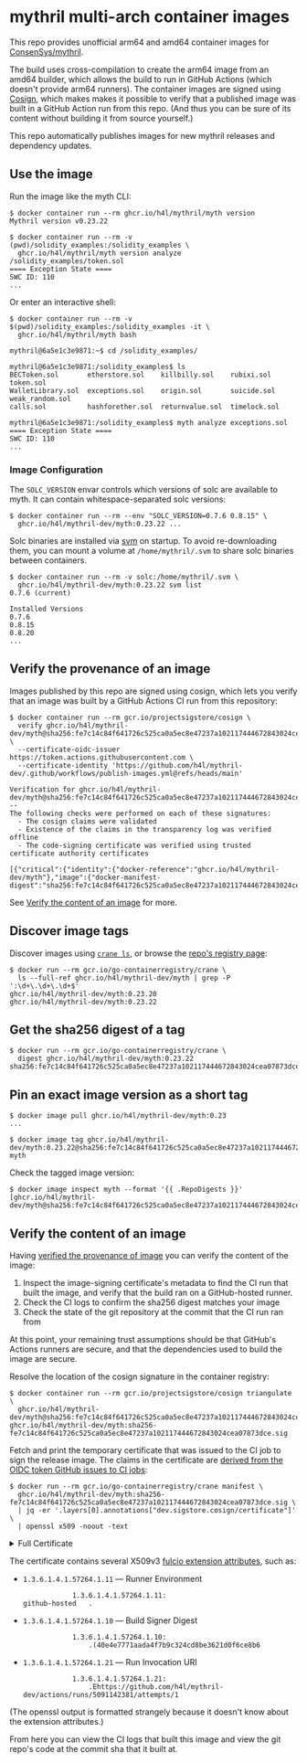 # mythril multi-arch container images

This repo provides unofficial arm64 and amd64 container images for
[ConsenSys/mythril](ConsenSys/mythril).

The build uses cross-compilation to create the arm64 image from an amd64
builder, which allows the build to run in GitHub Actions (which doesn't provide
arm64 runners). The container images are signed using
[Cosign](https://www.sigstore.dev/), which makes makes it possible to verify
that a published image was built in a GitHub Action run from this repo. (And
thus you can be sure of its content without building it from source yourself.)

This repo automatically publishes images for new mythril releases and dependency
updates.

## Use the image

Run the image like the myth CLI:

```console
$ docker container run --rm ghcr.io/h4l/mythril/myth version
Mythril version v0.23.22

$ docker container run --rm -v (pwd)/solidity_examples:/solidity_examples \
  ghcr.io/h4l/mythril/myth version analyze /solidity_examples/token.sol
==== Exception State ====
SWC ID: 110
...
```

Or enter an interactive shell:

```console
$ docker container run --rm -v $(pwd)/solidity_examples:/solidity_examples -it \
  ghcr.io/h4l/mythril/myth bash

mythril@6a5e1c3e9871:~$ cd /solidity_examples/

mythril@6a5e1c3e9871:/solidity_examples$ ls
BECToken.sol       etherstore.sol    killbilly.sol    rubixi.sol    token.sol
WalletLibrary.sol  exceptions.sol    origin.sol       suicide.sol   weak_random.sol
calls.sol          hashforether.sol  returnvalue.sol  timelock.sol

mythril@6a5e1c3e9871:/solidity_examples$ myth analyze exceptions.sol
==== Exception State ====
SWC ID: 110
...
```

### Image Configuration

The `SOLC_VERSION` envar controls which versions of solc are available to myth.
It can contain whitespace-separated solc versions:

```
$ docker container run --rm --env "SOLC_VERSION=0.7.6 0.8.15" \
  ghcr.io/h4l/mythril-dev/myth:0.23.22 ...
```

Solc binaries are installed via [svm](https://github.com/ethers-rs/svm-rs) on
startup. To avoid re-downloading them, you can mount a volume at
`/home/mythril/.svm` to share solc binaries between containers.

```console
$ docker container run --rm -v solc:/home/mythril/.svm \
  ghcr.io/h4l/mythril-dev/myth:0.23.22 svm list
0.7.6 (current)

Installed Versions
0.7.6
0.8.15
0.8.20
...
```

## Verify the provenance of an image

Images published by this repo are signed using cosign, which lets you verify
that an image was built by a GitHub Actions CI run from this repository:

```console
$ docker container run --rm gcr.io/projectsigstore/cosign \
  verify ghcr.io/h4l/mythril-dev/myth@sha256:fe7c14c84f641726c525ca0a5ec8e47237a102117444672843024cea07873dce \
  --certificate-oidc-issuer https://token.actions.githubusercontent.com \
  --certificate-identity 'https://github.com/h4l/mythril-dev/.github/workflows/publish-images.yml@refs/heads/main'

Verification for ghcr.io/h4l/mythril-dev/myth@sha256:fe7c14c84f641726c525ca0a5ec8e47237a102117444672843024cea07873dce --
The following checks were performed on each of these signatures:
  - The cosign claims were validated
  - Existence of the claims in the transparency log was verified offline
  - The code-signing certificate was verified using trusted certificate authority certificates

[{"critical":{"identity":{"docker-reference":"ghcr.io/h4l/mythril-dev/myth"},"image":{"docker-manifest-digest":"sha256:fe7c14c84f641726c525ca0a5ec8e47237a102117444672843024cea07873dce"},"type":...
```

See [Verify the content of an image](#verify-the-content-of-an-image) for more.

## Discover image tags

Discover images using
[`crane ls`](https://github.com/google/go-containerregistry/tree/main/cmd/crane),
or browse the
[repo's registry page](https://githubb.com/h4l/mythril-dev/pkgs/container/mythril-dev%2Fmyth):

```console
$ docker run --rm gcr.io/go-containerregistry/crane \
  ls --full-ref ghcr.io/h4l/mythril-dev/myth | grep -P ':\d+\.\d+\.\d+$'
ghcr.io/h4l/mythril-dev/myth:0.23.20
ghcr.io/h4l/mythril-dev/myth:0.23.22
```

## Get the sha256 digest of a tag

```console
$ docker run --rm gcr.io/go-containerregistry/crane \
  digest ghcr.io/h4l/mythril-dev/myth:0.23.22
sha256:fe7c14c84f641726c525ca0a5ec8e47237a102117444672843024cea07873dce
```

## Pin an exact image version as a short tag

```console
$ docker image pull ghcr.io/h4l/mythril-dev/myth:0.23
...

$ docker image tag ghcr.io/h4l/mythril-dev/myth:0.23.22@sha256:fe7c14c84f641726c525ca0a5ec8e47237a102117444672843024cea07873dce myth
```

Check the tagged image version:

```console
$ docker image inspect myth --format '{{ .RepoDigests }}'
[ghcr.io/h4l/mythril-dev/myth@sha256:fe7c14c84f641726c525ca0a5ec8e47237a102117444672843024cea07873dce]
```

## Verify the content of an image

Having [verified the provenance of image](#verify-the-provenance-of-an-image)
you can verify the content of the image:

1. Inspect the image-signing certificate's metadata to find the CI run that
   built the image, and verify that the build ran on a GitHub-hosted runner.
2. Check the CI logs to confirm the sha256 digest matches your image
3. Check the state of the git repository at the commit that the CI run ran from

At this point, your remaining trust assumptions should be that GitHub's Actions
runners are secure, and that the dependencies used to build the image are
secure.

Resolve the location of the cosign signature in the container registry:

```console
$ docker container run --rm gcr.io/projectsigstore/cosign triangulate \
  ghcr.io/h4l/mythril-dev/myth@sha256:fe7c14c84f641726c525ca0a5ec8e47237a102117444672843024cea07873dce
ghcr.io/h4l/mythril-dev/myth:sha256-fe7c14c84f641726c525ca0a5ec8e47237a102117444672843024cea07873dce.sig
```

Fetch and print the temporary certificate that was issued to the CI job to sign
the release image. The claims in the certificate are
[derived from the OIDC token GitHub issues to CI jobs](https://docs.sigstore.dev/cosign/openid_signing/):

```console
$ docker run --rm gcr.io/go-containerregistry/crane manifest \
  ghcr.io/h4l/mythril-dev/myth:sha256-fe7c14c84f641726c525ca0a5ec8e47237a102117444672843024cea07873dce.sig \
  | jq -er '.layers[0].annotations["dev.sigstore.cosign/certificate"]' \
  | openssl x509 -noout -text
```

<details>
  <summary>
    Full Certificate
  </summary>

    Certificate:
        Data:
            Version: 3 (0x2)
            Serial Number:
                54:87:a8:03:de:0f:1f:f1:97:66:98:2d:be:96:31:0b:7a:1d:cc:52
        Signature Algorithm: ecdsa-with-SHA384
            Issuer: O=sigstore.dev, CN=sigstore-intermediate
            Validity
                Not Before: May 26 13:46:42 2023 GMT
                Not After : May 26 13:56:42 2023 GMT
            Subject:
            Subject Public Key Info:
                Public Key Algorithm: id-ecPublicKey
                    Public-Key: (256 bit)
                    pub:
                        04:59:d6:3a:44:61:38:e3:5a:12:a9:83:f7:26:02:
                        b3:f1:5d:15:2a:4e:2c:aa:89:03:f9:7f:9a:30:f4:
                        2e:88:ac:4c:bb:e0:ea:ef:62:7e:28:14:6e:04:35:
                        7e:8c:a1:d2:c5:ce:bf:87:81:0f:bf:c1:fe:93:1f:
                        80:f0:ad:e1:51
                    ASN1 OID: prime256v1
                    NIST CURVE: P-256
            X509v3 extensions:
                X509v3 Key Usage: critical
                    Digital Signature
                X509v3 Extended Key Usage:
                    Code Signing
                X509v3 Subject Key Identifier:
                    4F:7C:74:4E:29:2F:40:E0:99:90:05:1B:BA:4D:70:06:D0:2E:1F:9F
                X509v3 Authority Key Identifier:
                    keyid:DF:D3:E9:CF:56:24:11:96:F9:A8:D8:E9:28:55:A2:C6:2E:18:64:3F

                X509v3 Subject Alternative Name: critical
                    URI:https://github.com/h4l/mythril-dev/.github/workflows/publish-images.yml@refs/heads/main
                1.3.6.1.4.1.57264.1.1:
                    https://token.actions.githubusercontent.com
                1.3.6.1.4.1.57264.1.2:
                    push
                1.3.6.1.4.1.57264.1.3:
                    40e4e7771aada4f7b9c324cd8be3621d0f6ce8b6
                1.3.6.1.4.1.57264.1.4:
                    Publish Mythril Container Images for linux/amd64 and linux/arm64
                1.3.6.1.4.1.57264.1.5:
                    h4l/mythril-dev
                1.3.6.1.4.1.57264.1.6:
                    refs/heads/main
                1.3.6.1.4.1.57264.1.8:
                    .+https://token.actions.githubusercontent.com
                1.3.6.1.4.1.57264.1.9:
                    .Whttps://github.com/h4l/mythril-dev/.github/workflows/publish-images.yml@refs/heads/main
                1.3.6.1.4.1.57264.1.10:
                    .(40e4e7771aada4f7b9c324cd8be3621d0f6ce8b6
                1.3.6.1.4.1.57264.1.11:
    github-hosted   .
                1.3.6.1.4.1.57264.1.12:
                    .&quot;https://github.com/h4l/mythril-dev
                1.3.6.1.4.1.57264.1.13:
                    .(40e4e7771aada4f7b9c324cd8be3621d0f6ce8b6
                1.3.6.1.4.1.57264.1.14:
                    ..refs/heads/main
                1.3.6.1.4.1.57264.1.15:
                    ..644238919
                1.3.6.1.4.1.57264.1.16:
                    ..https://github.com/h4l
                1.3.6.1.4.1.57264.1.17:
                    ..146503
                1.3.6.1.4.1.57264.1.18:
                    .Whttps://github.com/h4l/mythril-dev/.github/workflows/publish-images.yml@refs/heads/main
                1.3.6.1.4.1.57264.1.19:
                    .(40e4e7771aada4f7b9c324cd8be3621d0f6ce8b6
                1.3.6.1.4.1.57264.1.20:
                    ..push
                1.3.6.1.4.1.57264.1.21:
                    .Ehttps://github.com/h4l/mythril-dev/actions/runs/5091142381/attempts/1
                1.3.6.1.4.1.11129.2.4.2:
    .2...._.!.....}Q...?g /.1...y....47Y.vK.....&lt;....r./)......XO.......H0F.!...q..^..\..2um..5.UWj...
        Signature Algorithm: ecdsa-with-SHA384
            30:64:02:30:5b:17:32:85:29:06:2a:79:86:15:94:89:f1:73:
            a4:73:7d:42:05:ce:9f:29:84:52:09:19:77:ac:aa:53:98:67:
            ac:b7:54:17:1a:7b:2a:f6:51:e1:09:cc:fb:3a:b2:94:02:30:
            41:41:5a:06:23:fc:23:da:c1:7e:69:1b:5c:17:24:bf:27:4d:
            54:a3:50:91:45:b5:6b:1f:f5:72:3a:4b:f2:05:e1:ea:bd:6e:
            3e:70:8d:b4:ab:be:e3:e3:26:26:d4:33

</details>

The certificate contains several X509v3
[fulcio extension attributes](https://github.com/sigstore/fulcio/blob/main/docs/oid-info.md),
such as:

- `1.3.6.1.4.1.57264.1.11` — Runner Environment
  ```
              1.3.6.1.4.1.57264.1.11:
  github-hosted   .
  ```
- `1.3.6.1.4.1.57264.1.10` — Build Signer Digest

  ```
              1.3.6.1.4.1.57264.1.10:
                  .(40e4e7771aada4f7b9c324cd8be3621d0f6ce8b6
  ```

- `1.3.6.1.4.1.57264.1.21` — Run Invocation URI
  ```
              1.3.6.1.4.1.57264.1.21:
                  .Ehttps://github.com/h4l/mythril-dev/actions/runs/5091142381/attempts/1
  ```

(The openssl output is formatted strangely because it doesn't know about the
extension attributes.)

From here you can view the CI logs that built this image and view the git repo's
code at the commit sha that it built at.
